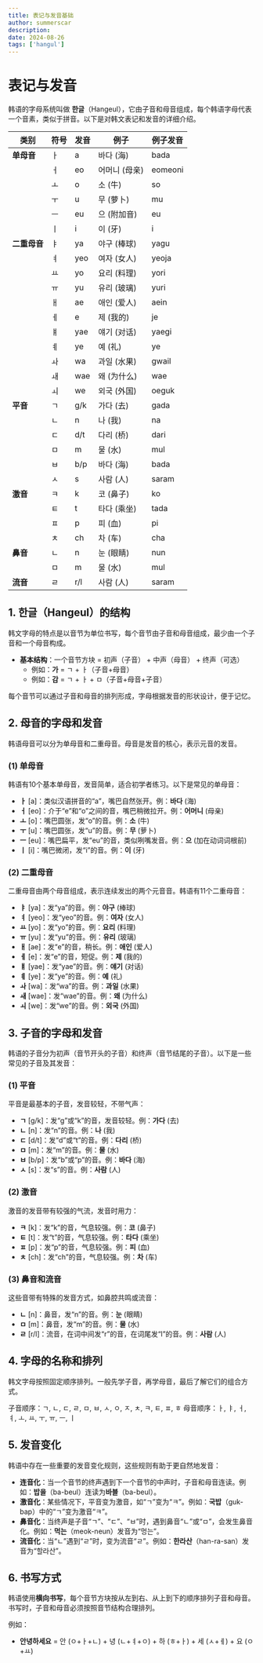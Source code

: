 ```yaml
---
title: 表记与发音基础
author: summerscar
description:
date: 2024-08-26
tags: ['hangul']
---
```


# 表记与发音

韩语的字母系统叫做 **한글**（Hangeul），它由子音和母音组成，每个韩语字母代表一个音素，类似于拼音。以下是对韩文表记和发音的详细介绍。

| **类别**     | **符号**               | **发音**             | **例子**       | **例子发音** |
|--------------|------------------------|----------------------|----------------|--------------|
| **单母音**   | ㅏ                     | a                    | 바다 (海)       | bada         |
|              | ㅓ                     | eo                   | 어머니 (母亲)   | eomeoni      |
|              | ㅗ                     | o                    | 소 (牛)         | so           |
|              | ㅜ                     | u                    | 무 (萝卜)       | mu           |
|              | ㅡ                     | eu                   | 으 (附加音)     | eu           |
|              | ㅣ                     | i                    | 이 (牙)         | i            |
| **二重母音** | ㅑ                     | ya                   | 야구 (棒球)     | yagu         |
|              | ㅕ                     | yeo                  | 여자 (女人)     | yeoja        |
|              | ㅛ                     | yo                   | 요리 (料理)     | yori         |
|              | ㅠ                     | yu                   | 유리 (玻璃)     | yuri         |
|              | ㅐ                     | ae                   | 애인 (爱人)     | aein         |
|              | ㅔ                     | e                    | 제 (我的)       | je           |
|              | ㅒ                     | yae                  | 얘기 (对话)     | yaegi        |
|              | ㅖ                     | ye                   | 예 (礼)         | ye           |
|              | ㅘ                     | wa                   | 과일 (水果)     | gwail        |
|              | ㅙ                     | wae                  | 왜 (为什么)     | wae          |
|              | ㅚ                     | we                   | 외국 (外国)     | oeguk        |
| **平音**     | ㄱ                     | g/k                  | 가다 (去)       | gada         |
|              | ㄴ                     | n                    | 나 (我)         | na           |
|              | ㄷ                     | d/t                  | 다리 (桥)       | dari         |
|              | ㅁ                     | m                    | 물 (水)         | mul          |
|              | ㅂ                     | b/p                  | 바다 (海)       | bada         |
|              | ㅅ                     | s                    | 사람 (人)       | saram        |
| **激音**     | ㅋ                     | k                    | 코 (鼻子)       | ko           |
|              | ㅌ                     | t                    | 타다 (乘坐)     | tada         |
|              | ㅍ                     | p                    | 피 (血)         | pi           |
|              | ㅊ                     | ch                   | 차 (车)         | cha          |
| **鼻音**     | ㄴ                     | n                    | 눈 (眼睛)       | nun          |
|              | ㅁ                     | m                    | 물 (水)         | mul          |
| **流音**     | ㄹ                     | r/l                  | 사람 (人)       | saram        |

## 1. 한글（Hangeul）的结构

韩文字母的特点是以音节为单位书写，每个音节由子音和母音组成，最少由一个子音和一个母音构成。

- **基本结构**：一个音节方块 = 初声（子音） + 中声（母音） + 终声（可选）
  - 例如：**가** = ㄱ + ㅏ（子音+母音）
  - 例如：**감** = ㄱ + ㅏ + ㅁ（子音+母音+子音）

每个音节可以通过子音和母音的排列形成，字母根据发音的形状设计，便于记忆。



## 2. 母音的字母和发音

韩语母音可以分为单母音和二重母音。母音是发音的核心，表示元音的发音。

### (1) 单母音

韩语有10个基本单母音，发音简单，适合初学者练习。以下是常见的单母音：

- **ㅏ** [a]：类似汉语拼音的“a”，嘴巴自然张开。例：**바다** (海)
- **ㅓ** [eo]：介于“e”和“o”之间的音，嘴巴稍微拉开。例：**어머니** (母亲)
- **ㅗ** [o]：嘴巴圆张，发“o”的音。例：**소** (牛)
- **ㅜ** [u]：嘴巴圆张，发“u”的音。例：**무** (萝卜)
- **ㅡ** [eu]：嘴巴扁平，发“eu”的音，类似咧嘴发音。例：**으** (加在动词词根前)
- **ㅣ** [i]：嘴巴微闭，发“i”的音。例：**이** (牙)

### (2) 二重母音

二重母音由两个母音组成，表示连续发出的两个元音音。韩语有11个二重母音：

- **ㅑ** [ya]：发“ya”的音。例：**야구** (棒球)
- **ㅕ** [yeo]：发“yeo”的音。例：**여자** (女人)
- **ㅛ** [yo]：发“yo”的音。例：**요리** (料理)
- **ㅠ** [yu]：发“yu”的音。例：**유리** (玻璃)
- **ㅐ** [ae]：发“e”的音，稍长。例：**애인** (爱人)
- **ㅔ** [e]：发“e”的音，短促。例：**제** (我的)
- **ㅒ** [yae]：发“yae”的音。例：**얘기** (对话)
- **ㅖ** [ye]：发“ye”的音。例：**예** (礼)
- **ㅘ** [wa]：发“wa”的音。例：**과일** (水果)
- **ㅙ** [wae]：发“wae”的音。例：**왜** (为什么)
- **ㅚ** [we]：发“we”的音。例：**외국** (外国)



## 3. 子音的字母和发音

韩语的子音分为初声（音节开头的子音）和终声（音节结尾的子音）。以下是一些常见的子音及其发音：

### (1) 平音

平音是最基本的子音，发音较轻，不带气声：

- **ㄱ** [g/k]：发“g”或“k”的音，发音较轻。例：**가다** (去)
- **ㄴ** [n]：发“n”的音。例：**나** (我)
- **ㄷ** [d/t]：发“d”或“t”的音。例：**다리** (桥)
- **ㅁ** [m]：发“m”的音。例：**물** (水)
- **ㅂ** [b/p]：发“b”或“p”的音。例：**바다** (海)
- **ㅅ** [s]：发“s”的音。例：**사람** (人)

### (2) 激音

激音的发音带有较强的气流，发音时用力：

- **ㅋ** [k]：发“k”的音，气息较强。例：**코** (鼻子)
- **ㅌ** [t]：发“t”的音，气息较强。例：**타다** (乘坐)
- **ㅍ** [p]：发“p”的音，气息较强。例：**피** (血)
- **ㅊ** [ch]：发“ch”的音，气息较强。例：**차** (车)

### (3) 鼻音和流音

这些音带有特殊的发音方式，如鼻腔共鸣或流音：

- **ㄴ** [n]：鼻音，发“n”的音。例：**눈** (眼睛)
- **ㅁ** [m]：鼻音，发“m”的音。例：**물** (水)
- **ㄹ** [r/l]：流音，在词中间发“r”的音，在词尾发“l”的音。例：**사람** (人)



## 4. 字母的名称和排列

韩文字母按照固定顺序排列。一般先学子音，再学母音，最后了解它们的组合方式。

子音顺序：ㄱ, ㄴ, ㄷ, ㄹ, ㅁ, ㅂ, ㅅ, ㅇ, ㅈ, ㅊ, ㅋ, ㅌ, ㅍ, ㅎ
母音顺序：ㅏ, ㅑ, ㅓ, ㅕ, ㅗ, ㅛ, ㅜ, ㅠ, ㅡ, ㅣ



## 5. 发音变化

韩语中存在一些重要的发音变化规则，这些规则有助于更自然地发音：

- **连音化**：当一个音节的终声遇到下一个音节的中声时，子音和母音连读。例如：**밥을**（ba-beul）连读为**바블**（ba-beul）。
- **激音化**：某些情况下，平音变为激音，如“ㄱ”变为“ㅋ”。例如：**국밥**（guk-bap）中的“ㄱ”变为激音“ㅋ”。
- **鼻音化**：当终声是子音“ㄱ”、“ㄷ”、“ㅂ”时，遇到鼻音“ㄴ”或“ㅁ”，会发生鼻音化。例如：**먹는**（meok-neun）发音为“멍는”。
- **流音化**：当“ㄴ”遇到“ㄹ”时，变为流音“ㄹ”。例如：**한라산**（han-ra-san）发音为“할라산”。



## 6. 书写方式

韩语使用**横向书写**，每个音节方块按从左到右、从上到下的顺序排列子音和母音。书写时，子音和母音必须按照音节结构合理排列。

例如：
- **안녕하세요** = 안 (ㅇ+ㅏ+ㄴ) + 녕 (ㄴ+ㅕ+ㅇ) + 하 (ㅎ+ㅏ) + 세 (ㅅ+ㅔ) + 요 (ㅇ+ㅛ)
